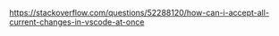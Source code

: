 https://stackoverflow.com/questions/52288120/how-can-i-accept-all-current-changes-in-vscode-at-once
